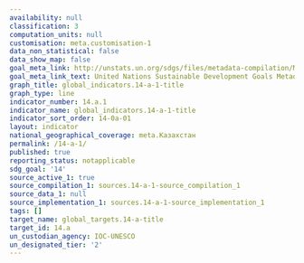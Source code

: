 ```yaml
---
availability: null
classification: 3
computation_units: null
customisation: meta.customisation-1
data_non_statistical: false
data_show_map: false
goal_meta_link: http://unstats.un.org/sdgs/files/metadata-compilation/Metadata-Goal-14.pdf
goal_meta_link_text: United Nations Sustainable Development Goals Metadata (pdf 288kB)
graph_title: global_indicators.14-a-1-title
graph_type: line
indicator_number: 14.a.1
indicator_name: global_indicators.14-a-1-title
indicator_sort_order: 14-0a-01
layout: indicator
national_geographical_coverage: meta.Казахстан
permalink: /14-a-1/
published: true
reporting_status: notapplicable
sdg_goal: '14'
source_active_1: true
source_compilation_1: sources.14-a-1-source_compilation_1
source_data_1: null
source_implementation_1: sources.14-a-1-source_implementation_1
tags: []
target_name: global_targets.14-a-title
target_id: 14.a
un_custodian_agency: IOC-UNESCO
un_designated_tier: '2'
---
```

